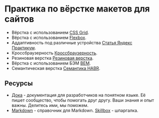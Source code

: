 # Практика по вёрстке макетов для сайтов 
+ Вёрстка с использованием [CSS Grid](https://css-tricks.com/snippets/css/complete-guide-grid/).
+ Вёрстка с использованием [Flexbox](https://css-tricks.com/snippets/css/a-guide-to-flexbox/).
+ Аддаптивность под различные устройства [Статья Яндекс Практикум](https://practicum.yandex.ru/blog/kak-adaptirovat-sayt-pod-mobilnye-ustroystva/).
+ Кроссбраузерность [Кроссбраузерность](https://habr.com/ru/companies/htmlacademy/articles/341538/).
+ Резиновая верстка [Резиновая верстка](https://habr.com/ru/articles/659477/).
+ Вёрстка с использованием БЭМ [BEM](https://ru.bem.info/methodology/).
+ Семантическая верстка [Семантика HABR](https://habr.com/ru/companies/htmlacademy/articles/546500/).

## Ресурсы
+ [Дока](https://doka.guide/) - документация для разработчиков на понятном языке. Её пишет сообщество, чтобы помогать друг другу. Ваши знания и опыт важны. Делитесь ими, мы поможем.
+ [Markdown](https://github.com/adam-p/markdown-here/wiki/Markdown-Cheatsheet) - справочник для Markdown. [Skillbox](https://skillbox.ru/media/code/yazyk-razmetki-markdown-shpargalka-po-sintaksisu-s-primerami/?ysclid=ltcvqvygq4805943555) - шпаргалка.

